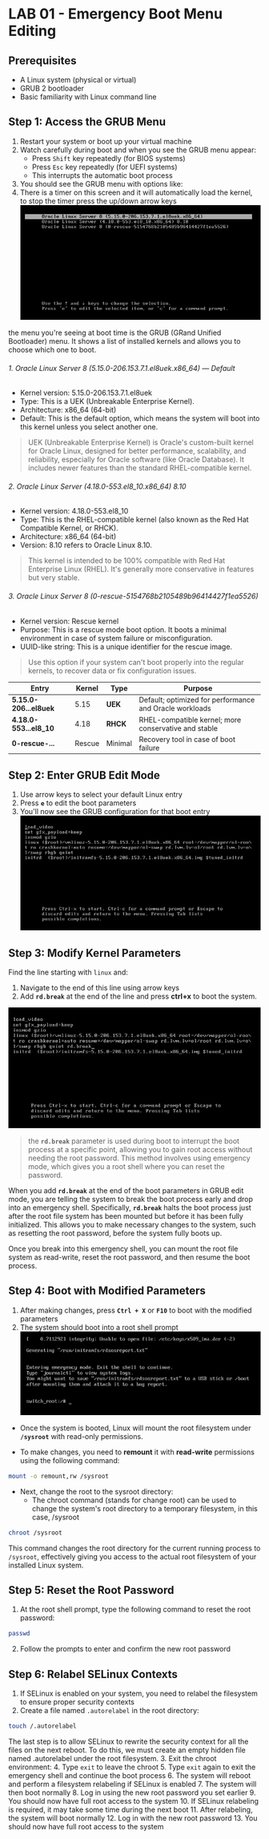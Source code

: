 # LAB 01 - Emergency Boot Menu Editing

## Prerequisites
- A Linux system (physical or virtual)
- GRUB 2 bootloader
- Basic familiarity with Linux command line

## Step 1: Access the GRUB Menu
1. Restart your system or boot up your virtual machine
2. Watch carefully during boot and when you see the GRUB menu appear:
    - Press `Shift` key repeatedly (for BIOS systems)
    - Press `Esc` key repeatedly (for UEFI systems)
    - This interrupts the automatic boot process
3. You should see the GRUB menu with options like:
4. There is a timer on this screen and it will automatically load the kernel, to stop the timer press the up/down arrow keys
![](./images/grub-menu.png)

the menu you're seeing at boot time is the GRUB (GRand Unified Bootloader) menu. It shows a list of installed kernels and allows you to choose which one to boot.

###### 1. Oracle Linux Server 8 (5.15.0-206.153.7.1.el8uek.x86_64) — Default
- Kernel version: 5.15.0-206.153.7.1.el8uek
- Type: This is a UEK (Unbreakable Enterprise Kernel).
- Architecture: x86_64 (64-bit)
- Default: This is the default option, which means the system will boot into this kernel unless you select another one.
> UEK (Unbreakable Enterprise Kernel)
> is Oracle's custom-built kernel for Oracle Linux, designed for better performance, scalability, and reliability, especially for Oracle software (like Oracle Database). It includes newer features than the standard RHEL-compatible kernel.

###### 2. Oracle Linux Server (4.18.0-553.el8_10.x86_64) 8.10
- Kernel version: 4.18.0-553.el8_10
- Type: This is the RHEL-compatible kernel (also known as the Red Hat Compatible Kernel, or RHCK).
- Architecture: x86_64 (64-bit)
- Version: 8.10 refers to Oracle Linux 8.10.

> This kernel is intended to be 100% compatible with Red Hat Enterprise Linux (RHEL). It's generally more conservative in features but very stable.

###### 3. Oracle Linux Server 8 (0-rescue-5154768b2105489b96414427f1ea5526)
- Kernel version: Rescue kernel
- Purpose: This is a rescue mode boot option. It boots a minimal environment in case of system failure or misconfiguration.
- UUID-like string: This is a unique identifier for the rescue image.
> Use this option if your system can't boot properly into the regular kernels, to recover data or fix configuration issues.

| Entry                   | Kernel | Type     | Purpose                                                 |
| ----------------------- | ------ | -------- | ------------------------------------------------------- |
| **5.15.0-206...el8uek** | 5.15   | **UEK**  | Default; optimized for performance and Oracle workloads |
| **4.18.0-553...el8_10** | 4.18   | **RHCK** | RHEL-compatible kernel; more conservative and stable    |
| **0-rescue-...**        | Rescue | Minimal  | Recovery tool in case of boot failure                   |


## Step 2: Enter GRUB Edit Mode
1. Use arrow keys to select your default Linux entry
2. Press **`e`** to edit the boot parameters
3. You'll now see the GRUB configuration for that boot entry
![](./images/grub-edit-mode.png)

## Step 3: Modify Kernel Parameters
Find the line starting with `linux` and:
1. Navigate to the end of this line using arrow keys
2. Add **`rd.break`** at the end of the line and press **ctrl+x** to boot the system.

![](./images/grub-edit-mode-2.png)

> the **`rd.break`** parameter is used during boot to interrupt the boot process at a specific point, allowing you to gain root access without needing the root password. This method involves using emergency mode, which gives you a root shell where you can reset the password.

When you add **`rd.break`** at the end of the boot parameters in GRUB edit mode, you are telling the system to break the boot process early and drop into an emergency shell. Specifically, **`rd.break`** halts the boot process just after the root file system has been mounted but before it has been fully initialized. This allows you to make necessary changes to the system, such as resetting the root password, before the system fully boots up.

Once you break into this emergency shell, you can mount the root file system as read-write, reset the root password, and then resume the boot process.




## Step 4: Boot with Modified Parameters
1. After making changes, press **`Ctrl + X`** or **`F10`** to boot with the modified parameters
2. The system should boot into a root shell prompt
![](./images/grub-root-shell.png)

- Once the system is booted, Linux will mount the root filesystem under **`/sysroot`** with read-only permissions.

- To make changes, you need to **remount** it with **read-write** permissions using the following command:
```bash
mount -o remount,rw /sysroot
```
- Next, change the root to the sysroot directory:
  - The chroot command (stands for change root) can be used to change the system's root directory to a temporary filesystem, in this case, /sysroot
```bash
chroot /sysroot
``` 
This command changes the root directory for the current running process to `/sysroot`, effectively giving you access to the actual root filesystem of your installed Linux system.


## Step 5: Reset the Root Password
1. At the root shell prompt, type the following command to reset the root password:
```bash
passwd
```
2. Follow the prompts to enter and confirm the new root password

## Step 6: Relabel SELinux Contexts
1. If SELinux is enabled on your system, you need to relabel the filesystem to ensure proper security contexts
2. Create a file named `.autorelabel` in the root directory:
```bash
touch /.autorelabel
```
The last step is to allow SELinux to rewrite the security context for all the files on the next reboot. To do this, we must create an empty hidden file named .autorelabel under the root filesystem.
3. Exit the chroot environment:
4. Type `exit` to leave the chroot
5. Type `exit` again to exit the emergency shell and continue the boot process
6. The system will reboot and perform a filesystem relabeling if SELinux is enabled
7. The system will then boot normally
8. Log in using the new root password you set earlier
9. You should now have full root access to the system
10. If SELinux relabeling is required, it may take some time during the next boot
11. After relabeling, the system will boot normally
12. Log in with the new root password
13. You should now have full root access to the system


